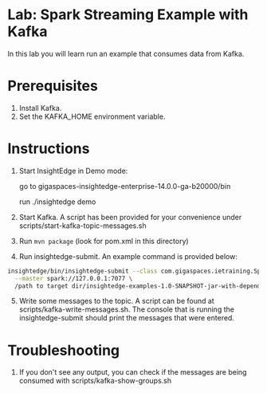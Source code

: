 # Lab: Spark Streaming Example with Kafka

In this lab you will learn run an example that consumes data from Kafka.

# Prerequisites

1. Install Kafka.
1. Set the KAFKA_HOME environment variable.

# Instructions

1. Start InsightEdge in Demo mode:

    go to gigaspaces-insightedge-enterprise-14.0.0-ga-b20000/bin

    run ./insightedge demo

1. Start Kafka. A script has been provided for your convenience under scripts/start-kafka-topic-messages.sh

1. Run `mvn package` (look for pom.xml in this directory)

1. Run insightedge-submit. An example command is provided below:

```bash
insightedge/bin/insightedge-submit --class com.gigaspaces.ietraining.SparkStreamingExample \
  --master spark://127.0.0.1:7077 \
  /path to target dir/insightedge-examples-1.0-SNAPSHOT-jar-with-dependencies.jar
```
5. Write some messages to the topic. A script can be found at scripts/kafka-write-messages.sh. The console that is running the insightedge-submit should print the messages that were entered.

# Troubleshooting
1. If you don't see any output, you can check if the messages are being consumed with scripts/kafka-show-groups.sh
    
